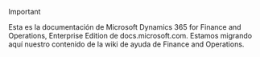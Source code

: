> [!IMPORTANT]
> Esta es la documentación de Microsoft Dynamics 365 for Finance and Operations, Enterprise Edition de docs.microsoft.com. Estamos migrando aquí nuestro contenido de la wiki de ayuda de Finance and Operations. 

